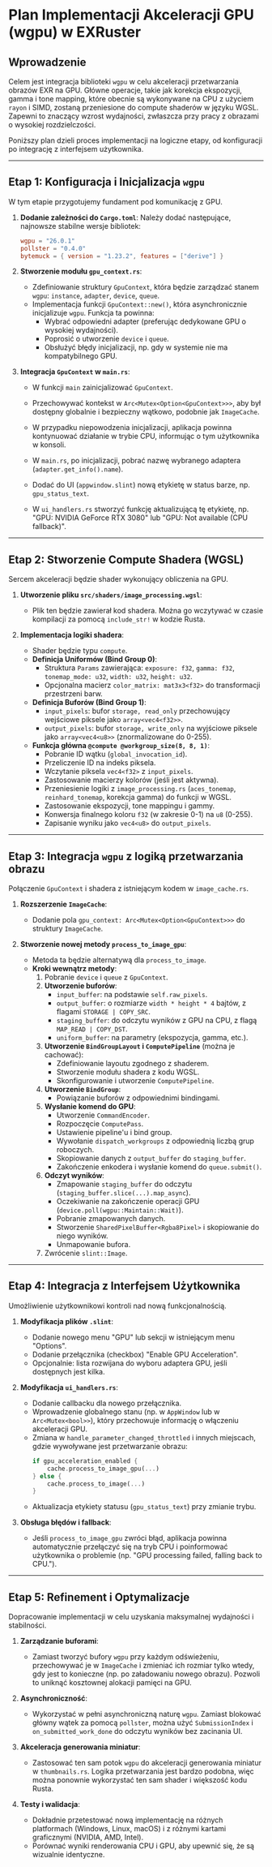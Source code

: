 # Plan Implementacji Akceleracji GPU (wgpu) w EXRuster

## Wprowadzenie

Celem jest integracja biblioteki `wgpu` w celu akceleracji przetwarzania obrazów EXR na GPU. Główne operacje, takie jak korekcja ekspozycji, gamma i tone mapping, które obecnie są wykonywane na CPU z użyciem `rayon` i SIMD, zostaną przeniesione do compute shaderów w języku WGSL. Zapewni to znaczący wzrost wydajności, zwłaszcza przy pracy z obrazami o wysokiej rozdzielczości.

Poniższy plan dzieli proces implementacji na logiczne etapy, od konfiguracji po integrację z interfejsem użytkownika.

---

## Etap 1: Konfiguracja i Inicjalizacja `wgpu`

W tym etapie przygotujemy fundament pod komunikację z GPU.

1.  **Dodanie zależności do `Cargo.toml`**:
    Należy dodać następujące, najnowsze stabilne wersje bibliotek:
    ```toml
    wgpu = "26.0.1"
    pollster = "0.4.0"
    bytemuck = { version = "1.23.2", features = ["derive"] }
    ```

2.  **Stworzenie modułu `gpu_context.rs`**:
    *   Zdefiniowanie struktury `GpuContext`, która będzie zarządzać stanem `wgpu`: `instance`, `adapter`, `device`, `queue`.
    *   Implementacja funkcji `GpuContext::new()`, która asynchronicznie inicjalizuje `wgpu`. Funkcja ta powinna:
        *   Wybrać odpowiedni adapter (preferując dedykowane GPU o wysokiej wydajności).
        *   Poprosić o utworzenie `device` i `queue`.
        *   Obsłużyć błędy inicjalizacji, np. gdy w systemie nie ma kompatybilnego GPU.

3.  **Integracja `GpuContext` w `main.rs`**:
    *   W funkcji `main` zainicjalizować `GpuContext`.
    *   Przechowywać kontekst w `Arc<Mutex<Option<GpuContext>>>`, aby był dostępny globalnie i bezpieczny wątkowo, podobnie jak `ImageCache`.
    *   W przypadku niepowodzenia inicjalizacji, aplikacja powinna kontynuować działanie w trybie CPU, informując o tym użytkownika w konsoli.


    *   W `main.rs`, po inicjalizacji, pobrać nazwę wybranego adaptera (`adapter.get_info().name`).
    *   Dodać do UI (`appwindow.slint`) nową etykietę w status barze, np. `gpu_status_text`.
    *   W `ui_handlers.rs` stworzyć funkcję aktualizującą tę etykietę, np. "GPU: NVIDIA GeForce RTX 3080" lub "GPU: Not available (CPU fallback)".

---

## Etap 2: Stworzenie Compute Shadera (WGSL)

Sercem akceleracji będzie shader wykonujący obliczenia na GPU.

1.  **Utworzenie pliku `src/shaders/image_processing.wgsl`**:
    *   Plik ten będzie zawierał kod shadera. Można go wczytywać w czasie kompilacji za pomocą `include_str!` w kodzie Rusta.

2.  **Implementacja logiki shadera**:
    *   Shader będzie typu `compute`.
    *   **Definicja Uniformów (Bind Group 0)**:
        *   Struktura `Params` zawierająca: `exposure: f32`, `gamma: f32`, `tonemap_mode: u32`, `width: u32`, `height: u32`.
        *   Opcjonalna macierz `color_matrix: mat3x3<f32>` do transformacji przestrzeni barw.
    *   **Definicja Buforów (Bind Group 1)**:
        *   `input_pixels`: bufor `storage, read_only` przechowujący wejściowe piksele jako `array<vec4<f32>>`.
        *   `output_pixels`: bufor `storage, write_only` na wyjściowe piksele jako `array<vec4<u8>>` (znormalizowane do 0-255).
    *   **Funkcja główna `@compute @workgroup_size(8, 8, 1)`**:
        *   Pobranie ID wątku (`global_invocation_id`).
        *   Przeliczenie ID na indeks piksela.
        *   Wczytanie piksela `vec4<f32>` z `input_pixels`.
        *   Zastosowanie macierzy kolorów (jeśli jest aktywna).
        *   Przeniesienie logiki z `image_processing.rs` (`aces_tonemap`, `reinhard_tonemap`, korekcja gamma) do funkcji w WGSL.
        *   Zastosowanie ekspozycji, tone mappingu i gammy.
        *   Konwersja finalnego koloru `f32` (w zakresie 0-1) na `u8` (0-255).
        *   Zapisanie wyniku jako `vec4<u8>` do `output_pixels`.

---

## Etap 3: Integracja `wgpu` z logiką przetwarzania obrazu

Połączenie `GpuContext` i shadera z istniejącym kodem w `image_cache.rs`.

1.  **Rozszerzenie `ImageCache`**:
    *   Dodanie pola `gpu_context: Arc<Mutex<Option<GpuContext>>>` do struktury `ImageCache`.

2.  **Stworzenie nowej metody `process_to_image_gpu`**:
    *   Metoda ta będzie alternatywą dla `process_to_image`.
    *   **Kroki wewnątrz metody**:
        1.  Pobranie `device` i `queue` z `GpuContext`.
        2.  **Utworzenie buforów**:
            *   `input_buffer`: na podstawie `self.raw_pixels`.
            *   `output_buffer`: o rozmiarze `width * height * 4` bajtów, z flagami `STORAGE | COPY_SRC`.
            *   `staging_buffer`: do odczytu wyników z GPU na CPU, z flagą `MAP_READ | COPY_DST`.
            *   `uniform_buffer`: na parametry (ekspozycja, gamma, etc.).
        3.  **Utworzenie `BindGroupLayout` i `ComputePipeline`** (można je cachować):
            *   Zdefiniowanie layoutu zgodnego z shaderem.
            *   Stworzenie modułu shadera z kodu WGSL.
            *   Skonfigurowanie i utworzenie `ComputePipeline`.
        4.  **Utworzenie `BindGroup`**:
            *   Powiązanie buforów z odpowiednimi bindingami.
        5.  **Wysłanie komend do GPU**:
            *   Utworzenie `CommandEncoder`.
            *   Rozpoczęcie `ComputePass`.
            *   Ustawienie pipeline'u i bind group.
            *   Wywołanie `dispatch_workgroups` z odpowiednią liczbą grup roboczych.
            *   Skopiowanie danych z `output_buffer` do `staging_buffer`.
            *   Zakończenie enkodera i wysłanie komend do `queue.submit()`.
        6.  **Odczyt wyników**:
            *   Zmapowanie `staging_buffer` do odczytu (`staging_buffer.slice(...).map_async`).
            *   Oczekiwanie na zakończenie operacji GPU (`device.poll(wgpu::Maintain::Wait)`).
            *   Pobranie zmapowanych danych.
            *   Stworzenie `SharedPixelBuffer<Rgba8Pixel>` i skopiowanie do niego wyników.
            *   Unmapowanie bufora.
        7.  Zwrócenie `slint::Image`.

---

## Etap 4: Integracja z Interfejsem Użytkownika

Umożliwienie użytkownikowi kontroli nad nową funkcjonalnością.

1.  **Modyfikacja plików `.slint`**:
    *   Dodanie nowego menu "GPU" lub sekcji w istniejącym menu "Options".
    *   Dodanie przełącznika (checkbox) "Enable GPU Acceleration".
    *   Opcjonalnie: lista rozwijana do wyboru adaptera GPU, jeśli dostępnych jest kilka.

2.  **Modyfikacja `ui_handlers.rs`**:
    *   Dodanie callbacku dla nowego przełącznika.
    *   Wprowadzenie globalnego stanu (np. w `AppWindow` lub w `Arc<Mutex<bool>>`), który przechowuje informację o włączeniu akceleracji GPU.
    *   Zmiana w `handle_parameter_changed_throttled` i innych miejscach, gdzie wywoływane jest przetwarzanie obrazu:
        ```rust
        if gpu_acceleration_enabled {
            cache.process_to_image_gpu(...)
        } else {
            cache.process_to_image(...)
        }
        ```
    *   Aktualizacja etykiety statusu (`gpu_status_text`) przy zmianie trybu.

3.  **Obsługa błędów i fallback**:
    *   Jeśli `process_to_image_gpu` zwróci błąd, aplikacja powinna automatycznie przełączyć się na tryb CPU i poinformować użytkownika o problemie (np. "GPU processing failed, falling back to CPU.").

---

## Etap 5: Refinement i Optymalizacje

Dopracowanie implementacji w celu uzyskania maksymalnej wydajności i stabilności.

1.  **Zarządzanie buforami**:
    *   Zamiast tworzyć bufory `wgpu` przy każdym odświeżeniu, przechowywać je w `ImageCache` i zmieniać ich rozmiar tylko wtedy, gdy jest to konieczne (np. po załadowaniu nowego obrazu). Pozwoli to uniknąć kosztownej alokacji pamięci na GPU.

2.  **Asynchroniczność**:
    *   Wykorzystać w pełni asynchroniczną naturę `wgpu`. Zamiast blokować główny wątek za pomocą `pollster`, można użyć `SubmissionIndex` i `on_submitted_work_done` do odczytu wyników bez zacinania UI.

3.  **Akceleracja generowania miniatur**:
    *   Zastosować ten sam potok `wgpu` do akceleracji generowania miniatur w `thumbnails.rs`. Logika przetwarzania jest bardzo podobna, więc można ponownie wykorzystać ten sam shader i większość kodu Rusta.

4.  **Testy i walidacja**:
    *   Dokładnie przetestować nową implementację na różnych platformach (Windows, Linux, macOS) i z różnymi kartami graficznymi (NVIDIA, AMD, Intel).
    *   Porównać wyniki renderowania CPU i GPU, aby upewnić się, że są wizualnie identyczne.

